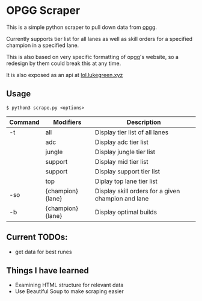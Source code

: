 # OPGG Scraper

This is a simple python scraper to pull down data from [opgg](https://op.gg).

Currently supports tier list for all lanes as well as skill orders for a specified champion in a specified lane.

This is also based on very specific formatting of opgg's website, so a redesign by them could break this at any time.

It is also exposed as an api at [lol.lukegreen.xyz](http://lol.lukegreen.xyz)
## Usage
```
$ python3 scrape.py <options>
```
|Command|Modifiers|Description|
|-|-|-|
|-t|all|Display tier list of all lanes|
||adc|Display adc tier list|
||jungle|Display jungle tier list|
||support|Display mid tier list|
||support|Display support tier  list|
||top|Diplay top lane tier list|
|-so|{champion} {lane} |Display skill orders for a given champion and lane|
|-b| {champion} {lane} | Display optimal builds|

## Current TODOs:
* get data for best runes

## Things I have learned
* Examining HTML structure for relevant data
* Use Beautiful Soup to make scraping easier
